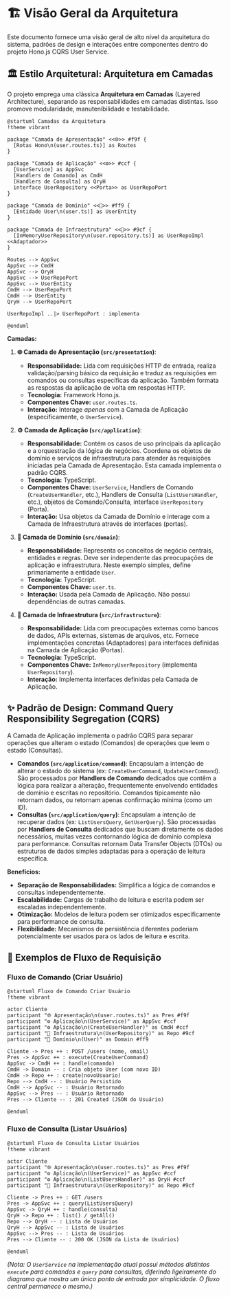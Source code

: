 # 🏗️ Visão Geral da Arquitetura

Este documento fornece uma visão geral de alto nível da arquitetura do sistema, padrões de design e interações entre componentes dentro do projeto Hono.js CQRS User Service.

## 🏛️ Estilo Arquitetural: Arquitetura em Camadas

O projeto emprega uma clássica **Arquitetura em Camadas** (Layered Architecture), separando as responsabilidades em camadas distintas. Isso promove modularidade, manutenibilidade e testabilidade.

```plantuml
@startuml Camadas da Arquitetura
!theme vibrant

package "Camada de Apresentação" <<🌐>> #f9f {
  [Rotas Hono\n(user.routes.ts)] as Routes
}

package "Camada de Aplicação" <<⚙️>> #ccf {
  [UserService] as AppSvc
  [Handlers de Comando] as CmdH
  [Handlers de Consulta] as QryH
  interface UserRepository <<Porta>> as UserRepoPort
}

package "Camada de Domínio" <<🧠>> #ff9 {
  [Entidade User\n(user.ts)] as UserEntity
}

package "Camada de Infraestrutura" <<💾>> #9cf {
  [InMemoryUserRepository\n(user.repository.ts)] as UserRepoImpl <<Adaptador>>
}

Routes --> AppSvc
AppSvc --> CmdH
AppSvc --> QryH
AppSvc --> UserRepoPort
AppSvc --> UserEntity
CmdH --> UserRepoPort
CmdH --> UserEntity
QryH --> UserRepoPort

UserRepoImpl ..|> UserRepoPort : implementa

@enduml
```

**Camadas:**

1.  **🌐 Camada de Apresentação (`src/presentation`)**:
    *   **Responsabilidade:** Lida com requisições HTTP de entrada, realiza validação/parsing básico da requisição e traduz as requisições em comandos ou consultas específicas da aplicação. Também formata as respostas da aplicação de volta em respostas HTTP.
    *   **Tecnologia:** Framework Hono.js.
    *   **Componentes Chave:** `user.routes.ts`.
    *   **Interação:** Interage *apenas* com a Camada de Aplicação (especificamente, o `UserService`).

2.  **⚙️ Camada de Aplicação (`src/application`)**:
    *   **Responsabilidade:** Contém os casos de uso principais da aplicação e a orquestração da lógica de negócios. Coordena os objetos de domínio e serviços de infraestrutura para atender às requisições iniciadas pela Camada de Apresentação. Esta camada implementa o padrão CQRS.
    *   **Tecnologia:** TypeScript.
    *   **Componentes Chave:** `UserService`, Handlers de Comando (`CreateUserHandler`, etc.), Handlers de Consulta (`ListUsersHandler`, etc.), objetos de Comando/Consulta, interface `UserRepository` (Porta).
    *   **Interação:** Usa objetos da Camada de Domínio e interage com a Camada de Infraestrutura através de interfaces (portas).

3.  **🧠 Camada de Domínio (`src/domain`)**:
    *   **Responsabilidade:** Representa os conceitos de negócio centrais, entidades e regras. Deve ser independente das preocupações de aplicação e infraestrutura. Neste exemplo simples, define primariamente a entidade `User`.
    *   **Tecnologia:** TypeScript.
    *   **Componentes Chave:** `user.ts`.
    *   **Interação:** Usada pela Camada de Aplicação. Não possui dependências de outras camadas.

4.  **💾 Camada de Infraestrutura (`src/infrastructure`)**:
    *   **Responsabilidade:** Lida com preocupações externas como bancos de dados, APIs externas, sistemas de arquivos, etc. Fornece implementações concretas (Adaptadores) para interfaces definidas na Camada de Aplicação (Portas).
    *   **Tecnologia:** TypeScript.
    *   **Componentes Chave:** `InMemoryUserRepository` (implementa `UserRepository`).
    *   **Interação:** Implementa interfaces definidas pela Camada de Aplicação.

## ✨ Padrão de Design: Command Query Responsibility Segregation (CQRS)

A Camada de Aplicação implementa o padrão CQRS para separar operações que alteram o estado (Comandos) de operações que leem o estado (Consultas).

*   **Comandos (`src/application/command`)**: Encapsulam a intenção de alterar o estado do sistema (ex: `CreateUserCommand`, `UpdateUserCommand`). São processados por **Handlers de Comando** dedicados que contêm a lógica para realizar a alteração, frequentemente envolvendo entidades de domínio e escritas no repositório. Comandos tipicamente não retornam dados, ou retornam apenas confirmação mínima (como um ID).
*   **Consultas (`src/application/query`)**: Encapsulam a intenção de recuperar dados (ex: `ListUsersQuery`, `GetUserQuery`). São processadas por **Handlers de Consulta** dedicados que buscam diretamente os dados necessários, muitas vezes contornando lógica de domínio complexa para performance. Consultas retornam Data Transfer Objects (DTOs) ou estruturas de dados simples adaptadas para a operação de leitura específica.

**Benefícios:**

*   **Separação de Responsabilidades:** Simplifica a lógica de comandos e consultas independentemente.
*   **Escalabilidade:** Cargas de trabalho de leitura e escrita podem ser escaladas independentemente.
*   **Otimização:** Modelos de leitura podem ser otimizados especificamente para performance de consulta.
*   **Flexibilidade:** Mecanismos de persistência diferentes poderiam potencialmente ser usados para os lados de leitura e escrita.

## 🌊 Exemplos de Fluxo de Requisição

### Fluxo de Comando (Criar Usuário)

```plantuml
@startuml Fluxo de Comando Criar Usuário
!theme vibrant

actor Cliente
participant "🌐 Apresentação\n(user.routes.ts)" as Pres #f9f
participant "⚙️ Aplicação\n(UserService)" as AppSvc #ccf
participant "⚙️ Aplicação\n(CreateUserHandler)" as CmdH #ccf
participant "💾 Infraestrutura\n(UserRepository)" as Repo #9cf
participant "🧠 Domínio\n(User)" as Domain #ff9

Cliente -> Pres ++ : POST /users (nome, email)
Pres -> AppSvc ++ : execute(CreateUserCommand)
AppSvc -> CmdH ++ : handle(comando)
CmdH -> Domain -- : Cria objeto User (com novo ID)
CmdH -> Repo ++ : create(novoUsuario)
Repo --> CmdH -- : Usuário Persistido
CmdH --> AppSvc -- : Usuário Retornado
AppSvc --> Pres -- : Usuário Retornado
Pres --> Cliente -- : 201 Created (JSON do Usuário)

@enduml
```

### Fluxo de Consulta (Listar Usuários)

```plantuml
@startuml Fluxo de Consulta Listar Usuários
!theme vibrant

actor Cliente
participant "🌐 Apresentação\n(user.routes.ts)" as Pres #f9f
participant "⚙️ Aplicação\n(UserService)" as AppSvc #ccf
participant "⚙️ Aplicação\n(ListUsersHandler)" as QryH #ccf
participant "💾 Infraestrutura\n(UserRepository)" as Repo #9cf

Cliente -> Pres ++ : GET /users
Pres -> AppSvc ++ : query(ListUsersQuery)
AppSvc -> QryH ++ : handle(consulta)
QryH -> Repo ++ : list() / getAll()
Repo --> QryH -- : Lista de Usuários
QryH --> AppSvc -- : Lista de Usuários
AppSvc --> Pres -- : Lista de Usuários
Pres --> Cliente -- : 200 OK (JSON da Lista de Usuários)

@enduml
```

*(Nota: O `UserService` na implementação atual possui métodos distintos `execute` para comandos e `query` para consultas, diferindo ligeiramente do diagrama que mostra um único ponto de entrada por simplicidade. O fluxo central permanece o mesmo.)*